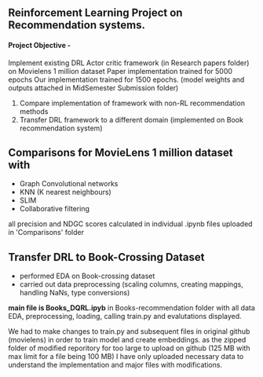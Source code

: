 ## Reinforcement Learning Project on Recommendation systems. 

#### Project Objective - 
Implement existing DRL Actor critic framework (in Research papers folder) on Movielens 1 million dataset
Paper implementation trained for 5000 epochs 
Our implementation trained for 1500 epochs. (model weights and outputs attached in MidSemester Submission folder)

1. Compare implementation of framework with non-RL recommendation methods
2. Transfer DRL framework to a different domain (implemented on Book recommendation system)

## Comparisons for MovieLens 1 million dataset with 
- Graph Convolutional networks
- KNN (K nearest neighbours)
- SLIM
- Collaborative filtering

all precision and NDGC scores calculated in individual .ipynb files uploaded in 'Comparisons' folder

## Transfer DRL to Book-Crossing Dataset 
- performed EDA on Book-crossing dataset 
- carried out data preprocessing (scaling columns, creating mappings, handling NaNs, type conversions)

**main file is Books_DQRL.ipyb** in Books-recommendation folder with all data EDA, preprocessing, loading, calling train.py and evalutations displayed. 

We had to make changes to train.py and subsequent files in original github (movielens) in order to train model and create embeddings.
as the zipped folder of modified reporitory for too large to upload on github (125 MB with max limit for a file being 100 MB) 
I have only uploaded necessary data to understand the implementation and major files with modifications. 

